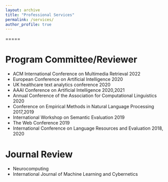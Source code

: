 ```yaml
---
layout: archive
title: "Professional Services"
permalink: /services/
author_profile: true
---
```


=====


Program Committee/Reviewer
=====
 * ACM International Conference on Multimedia Retrieval 2022
 * European Conference on Artificial Intelligence 2020 
 * UK healthcare text analytics conference 2020 
 * AAAI Conference on Artificial Intelligence 2020,2021 
 * Annual Conference of the Association for Computational Linguistics 2020 
 * Conference on Empirical Methods in Natural Language Processing 2017,2019
 * International Workshop on Semantic Evaluation 2019 
 * The Web Conference 2019 
 * International Conference on Language Resources and Evaluation 2018, 2020 

Journal Review
=====
 * Neurocomputing
 * International Journal of Machine Learning and Cybernetics
